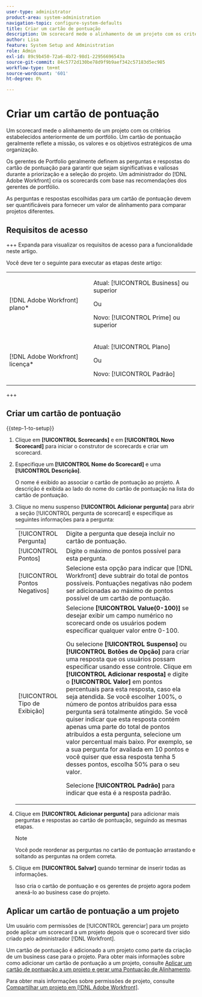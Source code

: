 ```yaml
---
user-type: administrator
product-area: system-administration
navigation-topic: configure-system-defaults
title: Criar um cartão de pontuação
description: Um scorecard mede o alinhamento de um projeto com os critérios estabelecidos anteriormente de um portfólio. Um scorecard geralmente reflete a missão, os valores e os objetivos estratégicos de uma organização.Os gerentes de Portfolio geralmente definem as perguntas e respostas do scorecard para garantir que sejam significativas e valiosas durante a priorização e a seleção do projeto. Um administrador do  [!DNL Adobe Workfront]  cria os scorecards com base nas recomendações dos gerentes de portfólio.
author: Lisa
feature: System Setup and Administration
role: Admin
exl-id: 89c9b450-72a6-4b72-98d1-22956696543a
source-git-commit: 84c5772d130be78d9f9b9aef342c57183d5ec985
workflow-type: tm+mt
source-wordcount: '601'
ht-degree: 0%

---
```


# Criar um cartão de pontuação

<!--Audited: 01/2024-->

<!--DON'T DELETE, DRAFT OR HIDE THIS ARTICLE. IT IS LINKED TO THE PRODUCT, THROUGH THE CONTEXT SENSITIVE HELP LINKS.-->

Um scorecard mede o alinhamento de um projeto com os critérios estabelecidos anteriormente de um portfólio. Um cartão de pontuação geralmente reflete a missão, os valores e os objetivos estratégicos de uma organização.

Os gerentes de Portfolio geralmente definem as perguntas e respostas do cartão de pontuação para garantir que sejam significativas e valiosas durante a priorização e a seleção do projeto. Um administrador do [!DNL Adobe Workfront] cria os scorecards com base nas recomendações dos gerentes de portfólio.

As perguntas e respostas escolhidas para um cartão de pontuação devem ser quantificáveis para fornecer um valor de alinhamento para comparar projetos diferentes.

## Requisitos de acesso

+++ Expanda para visualizar os requisitos de acesso para a funcionalidade neste artigo.

Você deve ter o seguinte para executar as etapas deste artigo:

<table style="table-layout:auto"> 
 <col> 
 <col> 
 <tbody> 
  <tr> 
   <td role="rowheader">[!DNL Adobe Workfront] plano*</td> 
   <td> <p>Atual: [!UICONTROL Business] ou superior</p> 
   Ou
   <p>Novo: [!UICONTROL Prime] ou superior</p>
   </td> 
  </tr> 
  <tr> 
   <td role="rowheader">[!DNL Adobe Workfront] licença*</td> 
   <td><p>Atual: [!UICONTROL Plano]</p>
   Ou
   <p>Novo: [!UICONTROL Padrão]</p>
   </td> 
  </tr> 
 </tbody> 
</table>

+++

## Criar um cartão de pontuação

{{step-1-to-setup}}

1. Clique em **[!UICONTROL Scorecards]** e em **[!UICONTROL Novo Scorecard]** para iniciar o construtor de scorecards e criar um scorecard.

1. Especifique um **[!UICONTROL Nome do Scorecard]** e uma **[!UICONTROL Descrição]**.

   O nome é exibido ao associar o cartão de pontuação ao projeto. A descrição é exibida ao lado do nome do cartão de pontuação na lista do cartão de pontuação.

1. Clique no menu suspenso **[!UICONTROL Adicionar pergunta]** para abrir a seção [!UICONTROL pergunta de scorecard] e especifique as seguintes informações para a pergunta:

   <table style="table-layout:auto"> 
    <col> 
    <col> 
    <tbody> 
     <tr> 
      <td role="rowheader">[!UICONTROL Pergunta]</td> 
      <td>Digite a pergunta que deseja incluir no cartão de pontuação.</td> 
     </tr> 
     <tr> 
      <td role="rowheader">[!UICONTROL Pontos]</td> 
      <td>Digite o máximo de pontos possível para esta pergunta.</td> 
     </tr> 
     <tr> 
      <td role="rowheader">[!UICONTROL Pontos Negativos]</td> 
      <td>Selecione esta opção para indicar que [!DNL Workfront] deve subtrair do total de pontos possíveis. Pontuações negativas não podem ser adicionadas ao máximo de pontos possível de um cartão de pontuação.</td> 
     </tr> 
     <tr> 
      <td role="rowheader">[!UICONTROL Tipo de Exibição]</td> 
      <td>Selecione <strong>[!UICONTROL Value(0-100)]</strong> se desejar exibir um campo numérico no scorecard onde os usuários podem especificar qualquer valor entre 0-100.<p>Ou selecione <strong>[!UICONTROL Suspenso]</strong> ou <strong>[!UICONTROL Botões de Opção]</strong> para criar uma resposta que os usuários possam especificar usando esse controle. Clique em <strong>[!UICONTROL Adicionar resposta]</strong> e digite o <strong>[!UICONTROL Valor]</strong> em pontos percentuais para esta resposta, caso ela seja atendida. Se você escolher 100%, o número de pontos atribuídos para essa pergunta será totalmente atingido. Se você quiser indicar que esta resposta contém apenas uma parte do total de pontos atribuídos a esta pergunta, selecione um valor percentual mais baixo. Por exemplo, se a sua pergunta for avaliada em 10 pontos e você quiser que essa resposta tenha 5 desses pontos, escolha 50% para o seu valor.</p>
      <p>Selecione <strong>[!UICONTROL Padrão]</strong> para indicar que esta é a resposta padrão.</strong></p>
     </tr> 
    </tbody> 
   </table>

1. Clique em **[!UICONTROL Adicionar pergunta]** para adicionar mais perguntas e respostas ao cartão de pontuação, seguindo as mesmas etapas.

   >[!NOTE]
   >
   >Você pode reordenar as perguntas no cartão de pontuação arrastando e soltando as perguntas na ordem correta.

1. Clique em **[!UICONTROL Salvar]** quando terminar de inserir todas as informações.

   Isso cria o cartão de pontuação e os gerentes de projeto agora podem anexá-lo ao business case do projeto.

## Aplicar um cartão de pontuação a um projeto

Um usuário com permissões de [!UICONTROL gerenciar] para um projeto pode aplicar um scorecard a um projeto depois que o scorecard tiver sido criado pelo administrador [!DNL Workfront].

Um cartão de pontuação é adicionado a um projeto como parte da criação de um business case para o projeto. Para obter mais informações sobre como adicionar um cartão de pontuação a um projeto, consulte [Aplicar um cartão de pontuação a um projeto e gerar uma Pontuação de Alinhamento](../../../manage-work/projects/define-a-business-case/apply-scorecard-to-project-to-generate-alignment-score.md).

Para obter mais informações sobre permissões de projeto, consulte [Compartilhar um projeto em [!DNL Adobe Workfront]](../../../workfront-basics/grant-and-request-access-to-objects/share-a-project.md).
